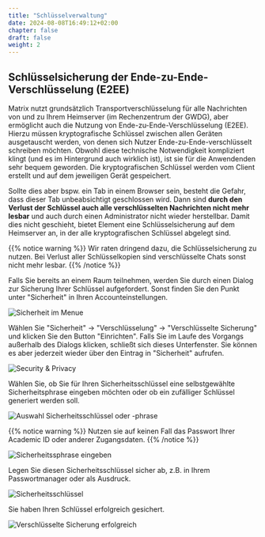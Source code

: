 ```yaml
---
title: "Schlüsselverwaltung"
date: 2024-08-08T16:49:12+02:00
chapter: false
draft: false
weight: 2
---
```


## Schlüsselsicherung der Ende-zu-Ende-Verschlüsselung (E2EE) ##

Matrix nutzt grundsätzlich Transportverschlüsselung für alle Nachrichten von und zu Ihrem Heimserver (im Rechenzentrum der GWDG), aber ermöglicht auch die Nutzung von Ende-zu-Ende-Verschlüsselung (E2EE). Hierzu müssen kryptografische Schlüssel zwischen allen Geräten ausgetauscht werden, von denen sich Nutzer Ende-zu-Ende-verschlüsselt schreiben möchten. Obwohl diese technische Notwendigkeit kompliziert klingt (und es im Hintergrund auch wirklich ist), ist sie für die Anwendenden sehr bequem geworden. Die kryptografischen Schlüssel werden vom Client erstellt und auf dem jeweiligen Gerät gespeichert.

Sollte dies aber bspw. ein Tab in einem Browser sein, besteht die Gefahr, dass dieser Tab unbeabsichtigt geschlossen wird. Dann sind **durch den Verlust der Schlüssel auch alle verschlüsselten Nachrichten nicht mehr lesbar** und auch durch einen Administrator nicht wieder herstellbar. 
Damit dies nicht geschieht, bietet Element eine Schlüsselsicherung auf dem Heimserver an, in der alle kryptografischen Schlüssel abgelegt sind.

{{% notice warning %}}
Wir raten dringend dazu, die Schlüsselsicherung zu nutzen. Bei Verlust aller Schlüsselkopien sind verschlüsselte Chats sonst nicht mehr lesbar.
{{% /notice %}}

Falls Sie bereits an einem Raum teilnehmen, werden Sie durch einen Dialog zur Sicherung Ihrer Schlüssel aufgefordert. Sonst finden Sie den Punkt unter "Sicherheit" in Ihren Accounteinstellungen.

![Sicherheit im Menue](/images/07_Browser_Menue_Sicherheit_de.png)

Wählen Sie "Sicherheit" -> "Verschlüsselung" -> "Verschlüsselte Sicherung" und klicken Sie den Button "Einrichten".
Falls Sie im Laufe des Vorgangs außerhalb des Dialogs klicken, schließt sich dieses Unterfenster. Sie können es aber jederzeit wieder über den Eintrag in "Sicherheit" aufrufen.

![Security & Privacy](/images/08_Browser_Security_Privacy_de.png)

Wählen Sie, ob Sie für Ihren Sicherheitsschlüssel eine selbstgewählte Sicherheitsphrase eingeben möchten oder ob ein zufälliger Schlüssel generiert werden soll.

![Auswahl Sicherheitsschlüssel oder -phrase](/images/09_Browser_Schluesselsicherung_einrichten_de.png)

{{% notice warning %}}
Nutzen sie auf keinen Fall das Passwort Ihrer Academic ID oder anderer Zugangsdaten.
{{% /notice %}}

![Sicherheitssphrase eingeben](/images/10_Browser_Sicherungsphrase_eingeben_de.png)

Legen Sie diesen Sicherheitsschlüssel sicher ab, z.B. in Ihrem Passwortmanager oder als Ausdruck.

![Sicherheitsschlüssel](/images/11_Browser_Sicherungsschluessel_speichern_de.png)

Sie haben Ihren Schlüssel erfolgreich gesichert.

![Verschlüsselte Sicherung erfolgreich](/images/12_Browser_Sicherungsschluessel_abgeschlossen_de.png)
